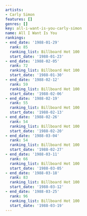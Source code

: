 ```yaml
---
artists:
- Carly Simon
features: []
genres: []
key: all-i-want-is-you-carly-simon
name: All I Want Is You
rankings:
- end_date: '1988-01-29'
  rank: 85
  ranking_list: Billboard Hot 100
  start_date: '1988-01-23'
- end_date: '1988-02-05'
  rank: 72
  ranking_list: Billboard Hot 100
  start_date: '1988-01-30'
- end_date: '1988-02-12'
  rank: 59
  ranking_list: Billboard Hot 100
  start_date: '1988-02-06'
- end_date: '1988-02-19'
  rank: 55
  ranking_list: Billboard Hot 100
  start_date: '1988-02-13'
- end_date: '1988-02-26'
  rank: 54
  ranking_list: Billboard Hot 100
  start_date: '1988-02-20'
- end_date: '1988-03-04'
  rank: 54
  ranking_list: Billboard Hot 100
  start_date: '1988-02-27'
- end_date: '1988-03-11'
  rank: 66
  ranking_list: Billboard Hot 100
  start_date: '1988-03-05'
- end_date: '1988-03-18'
  rank: 83
  ranking_list: Billboard Hot 100
  start_date: '1988-03-12'
- end_date: '1988-03-25'
  rank: 96
  ranking_list: Billboard Hot 100
  start_date: '1988-03-19'
---
```


